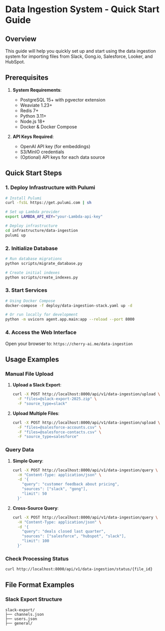 # Data Ingestion System - Quick Start Guide

## Overview
This guide will help you quickly set up and start using the data ingestion system for importing files from Slack, Gong.io, Salesforce, Looker, and HubSpot.

## Prerequisites

1. **System Requirements**:
   - PostgreSQL 15+ with pgvector extension
   - Weaviate 1.23+
   - Redis 7+
   - Python 3.11+
   - Node.js 18+
   - Docker & Docker Compose

2. **API Keys Required**:
   - OpenAI API key (for embeddings)
   - S3/MinIO credentials
   - (Optional) API keys for each data source

## Quick Start Steps

### 1. Deploy Infrastructure with Pulumi

```bash
# Install Pulumi
curl -fsSL https://get.pulumi.com | sh

# Set up Lambda provider
export LAMBDA_API_KEY="your-Lambda-api-key"

# Deploy infrastructure
cd infrastructure/data-ingestion
pulumi up
```

### 2. Initialize Database

```bash
# Run database migrations
python scripts/migrate_database.py

# Create initial indexes
python scripts/create_indexes.py
```

### 3. Start Services

```bash
# Using Docker Compose
docker-compose -f deploy/data-ingestion-stack.yaml up -d

# Or run locally for development
python -m uvicorn agent.app.main:app --reload --port 8000
```

### 4. Access the Web Interface

Open your browser to: `https://cherry-ai.me/data-ingestion`

## Usage Examples

### Manual File Upload

1. **Upload a Slack Export**:
   ```bash
   curl -X POST http://localhost:8000/api/v1/data-ingestion/upload \
     -F "files=@slack-export-2025.zip" \
     -F "source_type=slack"
   ```

2. **Upload Multiple Files**:
   ```bash
   curl -X POST http://localhost:8000/api/v1/data-ingestion/upload \
     -F "files=@salesforce-accounts.csv" \
     -F "files=@salesforce-contacts.csv" \
     -F "source_type=salesforce"
   ```

### Query Data

1. **Simple Query**:
   ```bash
   curl -X POST http://localhost:8000/api/v1/data-ingestion/query \
     -H "Content-Type: application/json" \
     -d '{
       "query": "customer feedback about pricing",
       "sources": ["slack", "gong"],
       "limit": 50
     }'
   ```

2. **Cross-Source Query**:
   ```bash
   curl -X POST http://localhost:8000/api/v1/data-ingestion/query \
     -H "Content-Type: application/json" \
     -d '{
       "query": "deals closed last quarter",
       "sources": ["salesforce", "hubspot", "slack"],
       "limit": 100
     }'
   ```

### Check Processing Status

```bash
curl http://localhost:8000/api/v1/data-ingestion/status/{file_id}
```

## File Format Examples

### Slack Export Structure
```
slack-export/
├── channels.json
├── users.json
├── general/
